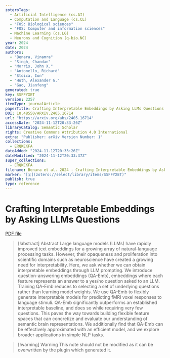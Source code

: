 ```yaml
---
zoteroTags:
  - Artificial Intelligence (cs.AI)
  - Computation and Language (cs.CL)
  - "FOS: Biological sciences"
  - "FOS: Computer and information sciences"
  - Machine Learning (cs.LG)
  - Neurons and Cognition (q-bio.NC)
year: 2024
date: 2024
authors:
  - "Benara, Vinamra"
  - "Singh, Chandan"
  - "Morris, John X."
  - "Antonello, Richard"
  - "Stoica, Ion"
  - "Huth, Alexander G."
  - "Gao, Jianfeng"
generated: true
key: SSFFYXET
version: 2257
itemType: journalArticle
paperTitle: Crafting Interpretable Embeddings by Asking LLMs Questions
DOI: 10.48550/ARXIV.2405.16714
url: "https://arxiv.org/abs/2405.16714"
accessDate: "2024-11-12T20:33:26Z"
libraryCatalog: Semantic Scholar
rights: Creative Commons Attribution 4.0 International
extra: "Publisher: arXiv Version Number: 1"
collections:
  - ERQKEKFA
dateAdded: "2024-11-12T20:33:26Z"
dateModified: "2024-11-12T20:33:37Z"
super_collections:
  - ERQKEKFA
filename: Benara et al. 2024 - Crafting Interpretable Embeddings by Asking LLMs Questions.pdf
marker: "[🇿](zotero://select/library/items/SSFFYXET)"
publish: true
type: reference
---
```

# Crafting Interpretable Embeddings by Asking LLMs Questions

[PDF file](/Papers/PDFs/Benara%20et%20al.%202024%20-%20Crafting%20Interpretable%20Embeddings%20by%20Asking%20LLMs%20Questions.pdf)

> [!abstract] Abstract
> Large language models (LLMs) have rapidly improved text embeddings for a growing array of natural-language processing tasks. However, their opaqueness and proliferation into scientific domains such as neuroscience have created a growing need for interpretability. Here, we ask whether we can obtain interpretable embeddings through LLM prompting. We introduce question-answering embeddings (QA-Emb), embeddings where each feature represents an answer to a yes/no question asked to an LLM. Training QA-Emb reduces to selecting a set of underlying questions rather than learning model weights.
>  We use QA-Emb to flexibly generate interpretable models for predicting fMRI voxel responses to language stimuli. QA-Emb significantly outperforms an established interpretable baseline, and does so while requiring very few questions. This paves the way towards building flexible feature spaces that can concretize and evaluate our understanding of semantic brain representations. We additionally find that QA-Emb can be effectively approximated with an efficient model, and we explore broader applications in simple NLP tasks.

>[!warning] Warning
> This note should not be modified as it can be overwritten by the plugin which generated it.

